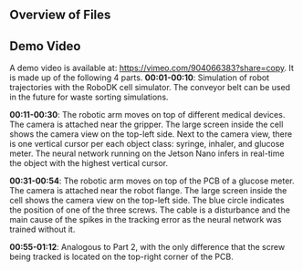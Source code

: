 ## Overview of Files

## Demo Video
A demo video is available at: https://vimeo.com/904066383?share=copy. It is made up of the following 4 parts.
**00:01-00:10**: Simulation of robot trajectories with the RoboDK cell simulator. The conveyor belt can be used in
the future for waste sorting simulations.  

**00:11-00:30**: The robotic arm moves on top of different medical devices. The camera is attached near the gripper.
The large screen inside the cell shows the camera view on the top-left side. Next to the camera view,
there is one vertical cursor per each object class: syringe, inhaler, and glucose meter. 
The neural network running on the Jetson Nano infers in real-time the object with the highest vertical cursor.

**00:31-00:54**: The robotic arm moves on top of the PCB of a glucose meter. The camera is attached near the robot flange.
The large screen inside the cell shows the camera view on the top-left side. The blue circle indicates the position
of one of the three screws. The cable is a disturbance and the main cause of the spikes in the tracking error as
the neural network was trained without it.

**00:55-01:12**: Analogous to Part 2, with the only difference that the screw being tracked is located on the top-right corner
of the PCB.

